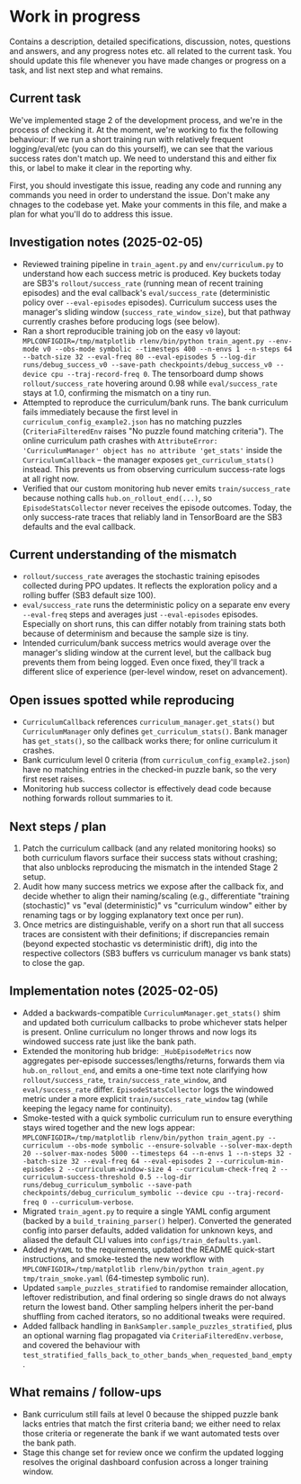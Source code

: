 # Work in progress
Contains a description, detailed specifications, discussion, notes, questions and answers, and any progress notes etc. all related to the current task. You should update this file whenever you have made changes or progress on a task, and list next step and what remains.

## Current task
We've implemented stage 2 of the development process, and we're in the process of checking it. At the moment, we're working to fix the following behaviour:
If we run a short training run with relatively frequent logging/eval/etc (you can do this yourself), we can see that the various success rates don't match up. We need to understand this and either fix this, or label to make it clear in the reporting why.

First, you should investigate this issue, reading any code and running any commands you need in order to understand the issue. Don't make any chnages to the codebase yet. Make your comments in this file, and make a plan for what you'll do to address this issue.
## Investigation notes (2025-02-05)
- Reviewed training pipeline in `train_agent.py` and `env/curriculum.py` to understand how each success metric is produced. Key buckets today are SB3's `rollout/success_rate` (running mean of recent training episodes) and the eval callback's `eval/success_rate` (deterministic policy over `--eval-episodes` episodes). Curriculum success uses the manager's sliding window (`success_rate_window_size`), but that pathway currently crashes before producing logs (see below).
- Ran a short reproducible training job on the easy `v0` layout: `MPLCONFIGDIR=/tmp/matplotlib rlenv/bin/python train_agent.py --env-mode v0 --obs-mode symbolic --timesteps 400 --n-envs 1 --n-steps 64 --batch-size 32 --eval-freq 80 --eval-episodes 5 --log-dir runs/debug_success_v0 --save-path checkpoints/debug_success_v0 --device cpu --traj-record-freq 0`. The tensorboard dump shows `rollout/success_rate` hovering around 0.98 while `eval/success_rate` stays at 1.0, confirming the mismatch on a tiny run.
- Attempted to reproduce the curriculum/bank runs. The bank curriculum fails immediately because the first level in `curriculum_config_example2.json` has no matching puzzles (`CriteriaFilteredEnv` raises "No puzzle found matching criteria"). The online curriculum path crashes with `AttributeError: 'CurriculumManager' object has no attribute 'get_stats'` inside the `CurriculumCallback` – the manager exposes `get_curriculum_stats()` instead. This prevents us from observing curriculum success-rate logs at all right now.
- Verified that our custom monitoring hub never emits `train/success_rate` because nothing calls `hub.on_rollout_end(...)`, so `EpisodeStatsCollector` never receives the episode outcomes. Today, the only success-rate traces that reliably land in TensorBoard are the SB3 defaults and the eval callback.

## Current understanding of the mismatch
- `rollout/success_rate` averages the stochastic training episodes collected during PPO updates. It reflects the exploration policy and a rolling buffer (SB3 default size 100).
- `eval/success_rate` runs the deterministic policy on a separate env every `--eval-freq` steps and averages just `--eval-episodes` episodes. Especially on short runs, this can differ notably from training stats both because of determinism and because the sample size is tiny.
- Intended curriculum/bank success metrics would average over the manager's sliding window at the current level, but the callback bug prevents them from being logged. Even once fixed, they'll track a different slice of experience (per-level window, reset on advancement).

## Open issues spotted while reproducing
- `CurriculumCallback` references `curriculum_manager.get_stats()` but `CurriculumManager` only defines `get_curriculum_stats()`. Bank manager has `get_stats()`, so the callback works there; for online curriculum it crashes.
- Bank curriculum level 0 criteria (from `curriculum_config_example2.json`) have no matching entries in the checked-in puzzle bank, so the very first reset raises.
- Monitoring hub success collector is effectively dead code because nothing forwards rollout summaries to it.

## Next steps / plan
1. Patch the curriculum callback (and any related monitoring hooks) so both curriculum flavors surface their success stats without crashing; that also unblocks reproducing the mismatch in the intended Stage 2 setup.
2. Audit how many success metrics we expose after the callback fix, and decide whether to align their naming/scaling (e.g., differentiate "training (stochastic)" vs "eval (deterministic)" vs "curriculum window" either by renaming tags or by logging explanatory text once per run).
3. Once metrics are distinguishable, verify on a short run that all success traces are consistent with their definitions; if discrepancies remain (beyond expected stochastic vs deterministic drift), dig into the respective collectors (SB3 buffers vs curriculum manager vs bank stats) to close the gap.

## Implementation notes (2025-02-05)
- Added a backwards-compatible `CurriculumManager.get_stats()` shim and updated both curriculum callbacks to probe whichever stats helper is present. Online curriculum no longer throws and now logs its windowed success rate just like the bank path.
- Extended the monitoring hub bridge: `_HubEpisodeMetrics` now aggregates per-episode successes/lengths/returns, forwards them via `hub.on_rollout_end`, and emits a one-time text note clarifying how `rollout/success_rate`, `train/success_rate_window`, and `eval/success_rate` differ. `EpisodeStatsCollector` logs the windowed metric under a more explicit `train/success_rate_window` tag (while keeping the legacy name for continuity).
- Smoke-tested with a quick symbolic curriculum run to ensure everything stays wired together and the new logs appear: `MPLCONFIGDIR=/tmp/matplotlib rlenv/bin/python train_agent.py --curriculum --obs-mode symbolic --ensure-solvable --solver-max-depth 20 --solver-max-nodes 5000 --timesteps 64 --n-envs 1 --n-steps 32 --batch-size 32 --eval-freq 64 --eval-episodes 2 --curriculum-min-episodes 2 --curriculum-window-size 4 --curriculum-check-freq 2 --curriculum-success-threshold 0.5 --log-dir runs/debug_curriculum_symbolic --save-path checkpoints/debug_curriculum_symbolic --device cpu --traj-record-freq 0 --curriculum-verbose`.
- Migrated `train_agent.py` to require a single YAML config argument (backed by a `build_training_parser()` helper). Converted the generated config into parser defaults, added validation for unknown keys, and aliased the default CLI values into `configs/train_defaults.yaml`.
- Added `PyYAML` to the requirements, updated the README quick-start instructions, and smoke-tested the new workflow with `MPLCONFIGDIR=/tmp/matplotlib rlenv/bin/python train_agent.py tmp/train_smoke.yaml` (64-timestep symbolic run).
- Updated `sample_puzzles_stratified` to randomise remainder allocation, leftover redistribution, and final ordering so single draws do not always return the lowest band. Other sampling helpers inherit the per-band shuffling from cached iterators, so no additional tweaks were required.
- Added fallback handling in `BankSampler.sample_puzzles_stratified`, plus an optional warning flag propagated via `CriteriaFilteredEnv.verbose`, and covered the behaviour with `test_stratified_falls_back_to_other_bands_when_requested_band_empty`.

## What remains / follow-ups
- Bank curriculum still fails at level 0 because the shipped puzzle bank lacks entries that match the first criteria band; we either need to relax those criteria or regenerate the bank if we want automated tests over the bank path.
- Stage this change set for review once we confirm the updated logging resolves the original dashboard confusion across a longer training window.
